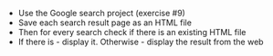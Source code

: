 <ul>
    <li>
        Use the Google search project (exercise #9)
    </li>
    <li>Save each search result page as an HTML file</li>
    <li>Then for every search check if there is an existing HTML file</li>
    <li>If there is - display it. Otherwise - display the result from the web</li>
</ul>